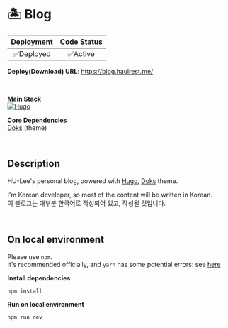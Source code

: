 # 🏝️ Blog <!-- Your title -->

| **Deployment** | **Code Status** |
| :------------: | :-------------: |
|   ✅Deployed   |    ✅Active     |

**Deploy(Download) URL**: https://blog.haulrest.me/ <!-- Write your Deployment URL if you have one. -->

<br>

**Main Stack** <!-- You can add some badges on this part. -->  
[![Hugo](https://img.shields.io/badge/Hugo-black.svg?style=for-the-badge&logo=Hugo)][hugo]

**Core Dependencies** <!-- You can list up some core dependencies. -->  
[Doks][doks] (theme)

<br/>

## Description

<!-- Write some description about this repo -->

HU-Lee's personal blog, powered with [Hugo][hugo], [Doks][doks] theme.

I'm Korean developer, so most of the content will be written in Korean.  
이 블로그는 대부분 한국어로 작성되어 있고, 작성될 것입니다.

[hugo]: https://gohugo.io/
[doks]: https://github.com/gethyas/doks

<!-- Write more content if you want. -->

<br>

## On local environment

Please use `npm`.  
It's recommended officially, and `yarn` has some potential errors: see [here][issue]

**Install dependencies**

```
npm install
```

**Run on local environment**

```
npm run dev
```

[issue]: https://github.com/gethyas/hyas/issues/434

<!--
You can find some emojis at https://emojipedia.org/
You can find some badges at https://ileriayo.github.io/markdown-badges/
-->
